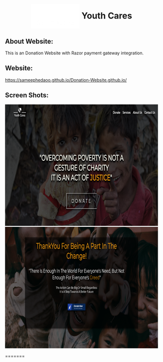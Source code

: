 <div align="center">
  <h1 align="center"><img align="center" src="./images/new.png" alt="Error 404" height="80"> Youth Cares</h1>
</div>

## About Website:
This is an Donation Website with Razor payment gateway integration.

## Website:
https://sameephedaoo.github.io/Donation-Website.github.io/

## Screen Shots:
<div align="center">
  <img src="./images/S1.png" height="400"  alt="S1">
</div>
<div align="center">
  <img src="./images/S2.png" height="400"  alt="S2">
</div>

=======

